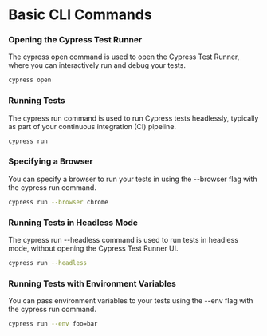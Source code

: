 # Basic CLI Commands

### Opening the Cypress Test Runner

The cypress open command is used to open the Cypress Test Runner, where you can interactively run and debug your tests.

```bash
cypress open
```

### Running Tests

The cypress run command is used to run Cypress tests headlessly, typically as part of your continuous integration (CI) pipeline.

```bash
cypress run
```

### Specifying a Browser

You can specify a browser to run your tests in using the --browser flag with the cypress run command.

```bash
cypress run --browser chrome
```

### Running Tests in Headless Mode

The cypress run --headless command is used to run tests in headless mode, without opening the Cypress Test Runner UI.

```bash
cypress run --headless
```

### Running Tests with Environment Variables

You can pass environment variables to your tests using the --env flag with the cypress run command.

```bash
cypress run --env foo=bar
```
